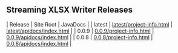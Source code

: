 ## Streaming XLSX Writer Releases

| Release | Site Root | JavaDocs |
| latest | [latest/project-info.html](https://Yaytay.github.io/dir-cache/latest/project-info.html) | [latest/apidocs/index.html](https://Yaytay.github.io/dir-cache/latest/apidocs/index.html) | 
| 0.0.9 | [0.0.9/project-info.html](https://Yaytay.github.io/dir-cache/0.0.9/project-info.html) | [0.0.9/apidocs/index.html](https://Yaytay.github.io/dir-cache/0.0.9/apidocs/index.html) | 
| 0.0.8 | [0.0.8/project-info.html](https://Yaytay.github.io/dir-cache/0.0.8/project-info.html) | [0.0.8/apidocs/index.html](https://Yaytay.github.io/dir-cache/0.0.8/apidocs/index.html) | 
